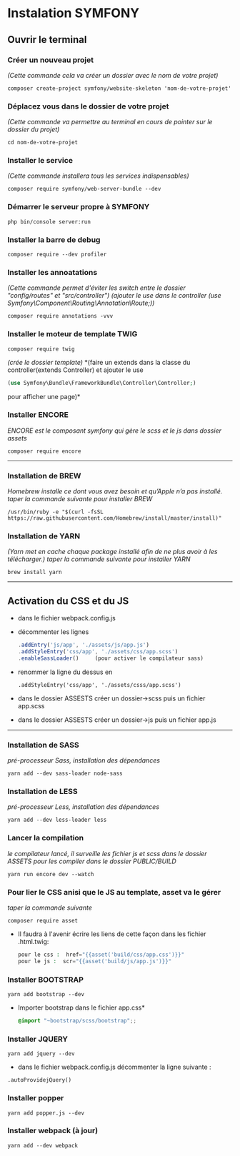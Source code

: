 # Instalation SYMFONY

## Ouvrir le terminal

### Créer un nouveau projet
*(Cette commande cela va créer un dossier avec le nom de votre projet)*
```
composer create-project symfony/website-skeleton 'nom-de-votre-projet'
```


### Déplacez vous dans le dossier de votre projet
*(Cette commande va permettre au terminal en cours de pointer sur le dossier du projet)*
```
cd nom-de-votre-projet
```


### Installer le service
*(Cette commande installera tous les services indispensables)*
```
composer require symfony/web-server-bundle --dev
```


### Démarrer le serveur propre à SYMFONY
```
php bin/console server:run
```

### Installer la barre de debug
```
composer require --dev profiler
```

### Installer les annoatations
*(Cette commande permet d'éviter les switch entre le dossier "config/routes" et "src/controller")*
*(ajouter le use dans le controller (use Symfony\Component\Routing\Annotation\Route;))*
```
composer require annotations -vvv
```

### Installer le moteur de template TWIG
```
composer require twig
```
*(crée le dossier template)*
*(faire un extends dans la classe du controller(extends Controller) et ajouter le use
```php
(use Symfony\Bundle\FrameworkBundle\Controller\Controller;)
```
pour afficher une page)*

### Installer ENCORE
*ENCORE est le composant symfony qui gère le scss et le js dans dossier assets*
```
composer require encore
```
---

### Installation de BREW
*Homebrew installe ce dont vous avez besoin et qu’Apple n’a pas installé.*
*taper la commande suivante pour installer BREW*
```
/usr/bin/ruby -e "$(curl -fsSL https://raw.githubusercontent.com/Homebrew/install/master/install)"
```

### Installation de YARN
*(Yarn met en cache chaque package installé afin de ne plus avoir à les télécharger.)*
*taper la commande suivante pour installer YARN*
```
brew install yarn
```
---

Activation du CSS et du JS
--
* dans le fichier webpack.config.js

+ décommenter les lignes
	```js
	.addEntry('js/app', './assets/js/app.js')
	.addStyleEntry('css/app', './assets/css/app.scss')
	.enableSassLoader() 	(pour activer le compilateur sass)
	```
+ renommer la ligne du dessus en
	```
	.addStyleEntry('css/app', './assets/csss/app.scss')
	```

+ dans le dossier ASSESTS créer un dossier->scss puis un fichier app.scss
+ dans le dossier ASSESTS créer un dossier->js puis un fichier app.js
---

### Installation de SASS
*pré-processeur Sass, installation des dépendances*
```
yarn add --dev sass-loader node-sass
```

### Installation de LESS
*pré-processeur Less, installation des dépendances*
```
yarn add --dev less-loader less
```


### Lancer la compilation
*le compilateur lancé, il surveille les fichier js et scss dans le dossier ASSETS pour les compiler dans le dossier PUBLIC/BUILD*
```
yarn run encore dev --watch
```

### Pour lier le CSS anisi que le JS au template, asset va le gérer
*taper la commande suivante*
```
composer require asset
```
- Il faudra à l'avenir écrire les liens de cette façon dans les fichier .html.twig:
	```php
	pour le css :  href="{{asset('build/css/app.css')}}"
	pour le js :  scr="{{asset('build/js/app.js')}}"
	```

### Installer BOOTSTRAP
```
yarn add bootstrap --dev
```
- Importer bootstrap dans le fichier app.css*
	```scss
	@import "~bootstrap/scss/bootstrap";;
	```

### Installer JQUERY
```
yarn add jquery --dev
```
- dans le fichier webpack.config.js décommenter la ligne suivante :
```
.autoProvidejQuery()
```

### Installer popper
```
yarn add popper.js --dev
```

### Installer webpack (à jour)
```
yarn add --dev webpack
```
